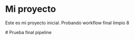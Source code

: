 # Mi proyecto
Este es mi proyecto inicial.
Probando workflow final limpio 8

#   P r u e b a   f i n a l   p i p e l i n e  
 